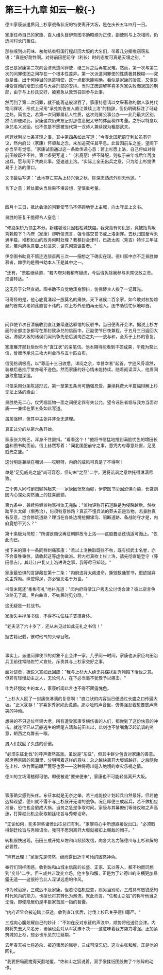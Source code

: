 # 第三十九章 如云一般{-}

德川家康派遣质问上杉家战备状况的特使离开大坂，是在庆长五年四月一日。

家康任命自己的家臣、百人组头目伊奈图书助昭纲为正使，副使则与上次相同，仍选河村长门担任。

那些嗅到火药味、匆匆结束归国行程赶回大坂的大名们，带着几分揶揄窃窃私语："真是好耐性啊。对待前田肥前守（利长）时的态度可真是天壤之别。"

这已是家康第二次向会津派遣问罪使，继三月之后再度发难。然而，第一次与第二次的问罪使团之间存在一个根本性差异。第一次派遣问罪使的性质极其模糊——究竟是谁、出于何种目的派遣特使，这一点都未能明确。看似是家康的授意，又像是接受咨询的增田长盛与大谷刑部的安排。当时正因调解宇喜多秀家失败而返国的刑部，由于与上杉氏交好，被紧急从敦贺召回参与此事。

然而到了第二次问罪，就不能再这般温吞了。家康特意请以文采著称的僧人承兑代笔问罪状，形式上采用"承兑劝告友人直江兼续上洛"的措辞，但仍明确标注了可疑之处。简言之，若第一次问罪属私人性质，这次则属公事公办——此乃最大区别。然而即便如此，家康这次仍未忘记对那位高傲太守的体面稍作考量。之所以特意以承兑名义发函，也不仅是不愿被当代第一汉诗人兼续视为粗鄙武夫。

问罪状列举七条非理之事，其中第四条如此写道："今春北国肥前守利长虽有异议，然内府公（家康）怀顺和之念，未加追究任其平息。此皆因前车之鉴，望阁下亦当早有觉悟。"家康试图通过这一条款传递心意：若上杉愿上洛，自己将如对待前田般既往不咎。第七条更写道："（若高丽）拒不降服，则拟于来年或后年再度出兵。愿与阁下共商此事，望速速上洛。"实际上全无出兵之意，只为给上杉提供易于上洛的借口。

文书最后写道："此地存亡实系上杉兴衰之秋，除深思熟虑外别无他途。"

言下之意：若处置失当后果不堪设想，望慎重考量。

<p style="margin-bottom:3em;"></p>

四月十三日，抵达会津的问罪使节马不停蹄地登上主城，向太守呈上文书。

景胜的答复干脆得令人窒息：

"修路架桥乃领主本分。新建城池只因若松城狭隘。我究竟有何仇怨，竟被指背叛秀赖殿下？内府（家康）却听信流言，强令递交誓书或上洛谢罪。去秋归国至今未满半载，堆积如山的政务何时处理？我移封会津时，已故太阁（秀吉）特许三年驻领。若内府执意要上杉进京，请先彻查诬告者。"

伊奈图书助竟不慎连连颔首两三次——细想之下确实在理。德川家中亦不乏景胜仰慕者，棘手的是图书助本人正是其中之一。

"还有，"景胜继续道，"若内府对我稍有疑虑，今后请免除我参与末席议政之责。烦请转达。"

这无异于公然宣战。图书助不自觉地浑身颤抖，仿佛替主人挨了一记耳光。

可奇怪的是，他心底竟涌起一股莫名的痛快。天下诸侯二百余家，如今敢对权势煊赫的首席大老如此直言不讳的，除上杉外恐怕再无他人。图书助慌忙伏地叩首。

<p style="margin-bottom:3em;"></p>

问罪使节次日清晨收到直江兼续送达驿馆的反驳书，当日便离开会津。据说上杉方面的全部主张都写在那封致承兑的信函中。正副使节日夜兼程，于五月三日返回大坂。滞留大坂的诸侯们闻讯争先恐后涌向西之丸——战与和，全系于上杉的答复。

家康展开那封后世称为"直江状"的亲笔信。他本期待能看到丰硕成果，毕竟为获此信，曾赠予承兑三枚大判金币与五十匹白布。

信笺格调极高，以"尊函十三日收悉。详阅之余，幸甚幸甚"起首。字迹风骨凛然，装裱后悬挂厅堂亦毫不逊色。然而家康的好心情未能持续。随着阅读深入，他眉间皱纹愈加深邃。

书信采用分条陈述形式，第一至第五条尚可勉强忍受。兼续耗费大半篇幅辩解上杉无法上洛的缘由：

景胜绝无二心，仅凭堀监物一面之词便定罪有失公允。望令诬告者堀与我方当面对质——兼续在第五条如此写道。

虽属强辩，但其中主张并非全无道理。

真正过分的从第六条开始。

家康张大嘴巴，浑身不住颤抖。"看看这个！"他将书信猛地推到满脸忧色的增田长盛和图书助面前。信上赫然写着："闻北国肥前守之事，悉凭内府尊意处置，足见威光之盛。"

这分明是兼续在嘲讽——哎呀呀，内府的威风可真是了不得啊！

单是"足见威光之盛"尚可容忍，但句末"之至"二字，更将讥讽之意烘托得淋漓尽致。

三个男人同时剧烈颤抖起来——家康因愤怒而颤，伊奈图书助因恐惧而颤，长盛则因内心深处突然涌上的狂喜而颤。

第九条中，兼续将堀监物骂得体无完肤："监物诬称开拓道路是为侵略越后。然欲踏平久太郎（堀秀治），何须特意修路？真正不懂兵法的莽夫正是监物。若景胜真有反意，岂会修筑道路？理当在各处边境挖掘壕沟、阻断道路、备战防守才是，内府竟想不到么？"

第十条极为简短："所谓欲商议再征朝鲜故令上洛——这般蠢话还请适可而止。"仅此而已。

接下来的第十一条同样刺痛家康："若以上洛换取既往不咎，既有损武士名誉，亦不合景胜秉性。请收起这等虚伪做派。若内府真欲上杉上洛，请先彻查能登守（藤田信吉）。其赴江户复又上洛进谗之事，我等尽已知晓。"

家康最恐惧的言辞藏在第十二条："内府违背太阁遗命，撕毁数通誓书，更欲抛弃幼主秀赖。纵使得逞，亦必留恶名于万世。"

书信末尾还"彬彬有礼"地补充道："闻内府将偕江户秀忠公讨伐会津？彼此空言争论终无了局。黑白曲直，不妨届时见分晓。"

这无疑是一封战书。

家康失手掉落书信，不得不扶住柱子支撑身体。

"老夫活了六十岁了，还从未见过如此无礼之书信！"

据古籍记载，彼时他气的头晕目眩。

<p style="margin-bottom:3em;"></p>

事实上，派遣问罪使节的对象不止会津一家。几乎同一时间，家康也派家臣岛田治兵卫前往常陆佐竹义宣处，斥责其与上杉家交好之事。

面对谴责，据说义宣如此回应："我与上杉大人绝无共谋扰乱秀赖殿下治世之意。但若有轻慢幼主之人，无论何人，在下必当毫不犹豫予以痛击。"

作为轻慢幼主的本人，家康听闻此言也不得不面露愧色。

"上杉大人回了一封痛快淋漓的复信啊！"直江状的内容当日便通过长盛之口传遍大坂。"正义犹存！"宇喜多秀家如此说道。那沙哑的声音里，仿佛强忍着想要放声痛哭的冲动。

想哭的不只这位年轻大老。所有遭受家康专横伤害的人们，都尝到了这份快意的冲击。就连早已从沉船逃生的堀尾吉晴和前田玄以，此刻也不禁嘴角泛起讥讽的笑意，朝西之丸瞥去一眼。

男人们找回了久违的骄傲。

"必须东征北伐"的呼声骤然高涨。虽说是"东征"，但其中鲜少包含对家康的善意。那席卷京阪的风潮里，分明带着这样的意味：总之越快离开大坂城越好，之后随你在上杉、佐竹面前曝尸荒野也罢——这种将德川逼入绝境的幸灾乐祸之情。

德川的立场滑稽得可怕。即便被说"要来便来"，家康也不可能轻易离开大坂。

<p style="margin-bottom:3em;"></p>

家康确实感到头疼。东征本就是无奈之举。若三成能按计划起兵自然最好。但若他选择观望，德川就不得不与上杉展开无谓的战争。况且即便三成起兵，若不做相应准备，恐怕也会酿成大祸。当务之急是争取时间。家康与其幕僚们等待议和之声高涨，打算趁此机会获取朝廷纶旨与秀赖诏命。

"无论如何，能多带些诸侯出征总归有利。"家康将心中所想直接说出口。"必须取得朝廷纶旨与秀赖诏命。我可不愿刚离开大坂就被扣上朝敌的帽子。"

转机很快出现。石田三成开始从佐和山频频发信，向各大名力陈德川与上杉和解的必要性。

"岂有此理！"家康先是愕然，继而露出近乎可怜的困惑神色。

奉行们同样困惑。收到佐和山城主信函的长盛、正家、玄以等人，都不约而同想到"变卦"二字。但三成并非改变立场。他主张和解，正是为了让德川的专横更加暴露无遗——这很符合此人深谋远虑的作风。

作为政治家，三成远不及家康。但若论临机应变，则另当别论。三成具有敏锐感知时代风向的能力，也擅长将其转化为潮流。就此而言，"佐和山之狐"的称号他当之无愧，即便隐居仍是丰臣家首屈一指的智囊。

"内府迟早会被迫踏上征途。收到直江状后，讨伐上杉已关乎德川尊严。"

三成向心腹炫耀自己的妙计："不如在反对东征的声浪中，顺势将他送往会津。内府将失去大义名分，诸侯也会对从军犹豫不决——这意味着我方势力增强。正加紧筑城的上杉，想必也乐见东征延期。"

去年春天被七将追杀、被迫蛰居的屈辱，三成可没忘记。这次主张和解，正是他的回礼。

"我要把局面搅得天翻地覆。"佐和山之狐说着，双手像揉纸团般做了个绞碎的动作。
